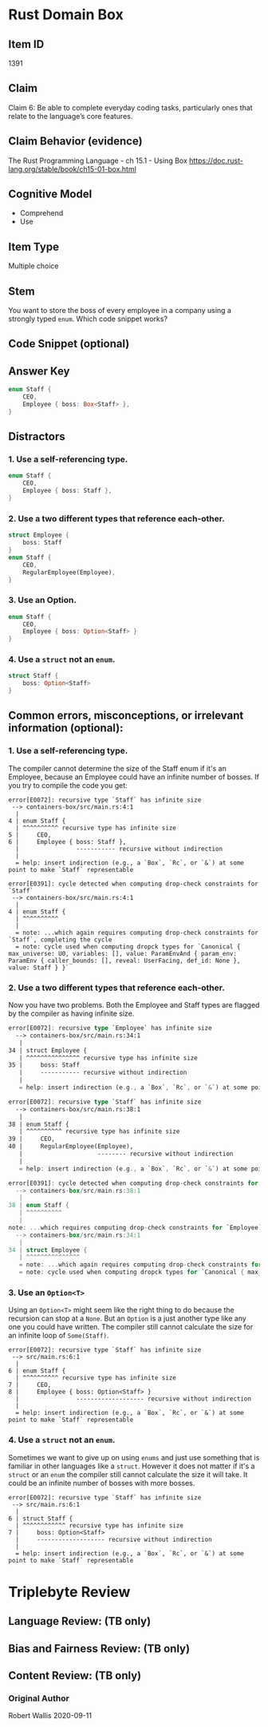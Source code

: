 # Rust Domain Box<T>

## Item ID
1391

## Claim

Claim 6: Be able to complete everyday coding tasks, particularly ones that relate to the language’s core features.


## Claim Behavior (evidence)

The Rust Programming Language - ch 15.1 - Using Box
https://doc.rust-lang.org/stable/book/ch15-01-box.html


## Cognitive Model

* Comprehend
* Use


## Item Type

Multiple choice


## Stem

You want to store the boss of every employee in a company using a strongly typed `enum`.
Which code snippet works?


## Code Snippet (optional)

## Answer Key

```rust
enum Staff {
    CEO,
    Employee { boss: Box<Staff> },
}
```


## Distractors

### 1. Use a self-referencing type.

```rust
enum Staff {
    CEO,
    Employee { boss: Staff },
}
```


### 2. Use a two different types that reference each-other.

```rust
struct Employee {
    boss: Staff
}
enum Staff {
    CEO,
    RegularEmployee(Employee),
}
```

### 3. Use an Option<T>.

```rust
enum Staff {
    CEO,
    Employee { boss: Option<Staff> }
}
```

### 4. Use a `struct` not an `enum`.

```rust
struct Staff {
    boss: Option<Staff>
}
```

## Common errors, misconceptions, or irrelevant information (optional):

### 1. Use a self-referencing type.

The compiler cannot determine the size of the Staff enum
if it's an Employee, because an Employee could have an
infinite number of bosses.  If you try to compile the code you get:

```
error[E0072]: recursive type `Staff` has infinite size
 --> containers-box/src/main.rs:4:1
  |
4 | enum Staff {
  | ^^^^^^^^^^ recursive type has infinite size
5 |     CEO,
6 |     Employee { boss: Staff },
  |                ----------- recursive without indirection
  |
  = help: insert indirection (e.g., a `Box`, `Rc`, or `&`) at some point to make `Staff` representable

error[E0391]: cycle detected when computing drop-check constraints for `Staff`
 --> containers-box/src/main.rs:4:1
  |
4 | enum Staff {
  | ^^^^^^^^^^
  |
  = note: ...which again requires computing drop-check constraints for `Staff`, completing the cycle
  = note: cycle used when computing dropck types for `Canonical { max_universe: U0, variables: [], value: ParamEnvAnd { param_env: ParamEnv { caller_bounds: [], reveal: UserFacing, def_id: None }, value: Staff } }`
```

### 2. Use a two different types that reference each-other.

Now you have two problems.  Both the Employee and
Staff types are flagged by the compiler as having infinite size.

```rust
error[E0072]: recursive type `Employee` has infinite size
  --> containers-box/src/main.rs:34:1
   |
34 | struct Employee {
   | ^^^^^^^^^^^^^^^ recursive type has infinite size
35 |     boss: Staff
   |     ----------- recursive without indirection
   |
   = help: insert indirection (e.g., a `Box`, `Rc`, or `&`) at some point to make `Employee` representable

error[E0072]: recursive type `Staff` has infinite size
  --> containers-box/src/main.rs:38:1
   |
38 | enum Staff {
   | ^^^^^^^^^^ recursive type has infinite size
39 |     CEO,
40 |     RegularEmployee(Employee),
   |                     -------- recursive without indirection
   |
   = help: insert indirection (e.g., a `Box`, `Rc`, or `&`) at some point to make `Staff` representable

error[E0391]: cycle detected when computing drop-check constraints for `Staff`
  --> containers-box/src/main.rs:38:1
   |
38 | enum Staff {
   | ^^^^^^^^^^
   |
note: ...which requires computing drop-check constraints for `Employee`...
  --> containers-box/src/main.rs:34:1
   |
34 | struct Employee {
   | ^^^^^^^^^^^^^^^
   = note: ...which again requires computing drop-check constraints for `Staff`, completing the cycle
   = note: cycle used when computing dropck types for `Canonical { max_universe: U0, variables: [], value: ParamEnvAnd { param_env: ParamEnv { caller_bounds: [], reveal: UserFacing, def_id: None }, value: Staff } }`
```

### 3. Use an `Option<T>`

Using an `Option<T>` might seem like the right thing to do
because the recursion can stop at a `None`.  But
an `Option` is a just another type like any
one you could have written.  The compiler
still cannot calculate the size for an infinite
loop of `Some(Staff)`.

```
error[E0072]: recursive type `Staff` has infinite size
 --> src/main.rs:6:1
  |
6 | enum Staff {
  | ^^^^^^^^^^ recursive type has infinite size
7 |     CEO,
8 |     Employee { boss: Option<Staff> }
  |                ------------------- recursive without indirection
  |
  = help: insert indirection (e.g., a `Box`, `Rc`, or `&`) at some point to make `Staff` representable
```

### 4. Use a `struct` not an `enum`.

Sometimes we want to give up on using `enums`
and just use something that is familiar
in other languages like a `struct`.
However it does not matter if it's a `struct`
or an `enum` the compiler still cannot
calculate the size it will take.
It could be an infinite number of bosses with
more bosses.

```
error[E0072]: recursive type `Staff` has infinite size
 --> src/main.rs:6:1
  |
6 | struct Staff {
  | ^^^^^^^^^^^^ recursive type has infinite size
7 |     boss: Option<Staff>
  |     ------------------- recursive without indirection
  |
  = help: insert indirection (e.g., a `Box`, `Rc`, or `&`) at some point to make `Staff` representable
```

# Triplebyte Review


## Language Review: (TB only)


## Bias and Fairness Review: (TB only)


## Content Review: (TB only)


### Original Author

Robert Wallis 2020-09-11
